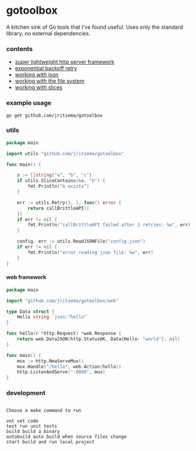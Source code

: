 # gotoolbox

A kitchen sink of Go tools that I've found useful. Uses only the standard library, no external dependencies.

### contents

- [super lightweight http server framework](web)
- [exponential backoff retry](retry.go)
- [working with json](json.go)
- [working with the file system](fs.go)
- [working with slices](slice.go)

### example usage

```
go get github.com/jritsema/gotoolbox
```

### utils

```go
package main

import utils "github.com/jritsema/gotoolbox"

func main() {

	s := []string{"a", "b", "c"}
	if utils.SliceContains(&s, "b") {
		fmt.Println("b exists")
	}

	err := utils.Retry(3, 1, func() error {
		return callBrittleAPI()
	})
	if err != nil {
		fmt.Println("callBrittleAPI failed after 3 retries: %w", err)
	}

	config, err := utils.ReadJSONFile("config.json")
	if err != nil {
		fmt.Println("error reading json file: %w", err)
	}
}
```

#### web framework

```go
package main

import "github.com/jritsema/gotoolbox/web"

type Data struct {
	Hello string `json:"hello"`
}

func hello(r *http.Request) *web.Response {
	return web.DataJSON(http.StatusOK, Data{Hello: "world"}, nil)
}

func main() {
	mux := http.NewServeMux()
	mux.Handle("/hello", web.Action(hello))
	http.ListenAndServe(":8080", mux)
}
```

### development

```

Choose a make command to run

vet vet code
test run unit tests
build build a binary
autobuild auto build when source files change
start build and run local project

```
